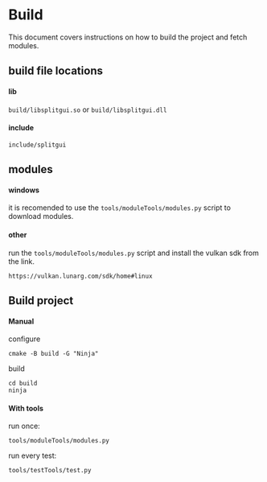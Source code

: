 # Build

This document covers instructions on how to build the project and fetch modules.

## build file locations

#### lib

`build/libsplitgui.so` or `build/libsplitgui.dll`

#### include

`include/splitgui`

## modules

#### windows

it is recomended to use the `tools/moduleTools/modules.py` script to download modules.

#### other

run the `tools/moduleTools/modules.py` script and install the vulkan sdk from the link.

`https://vulkan.lunarg.com/sdk/home#linux`

## Build project

#### Manual

configure

```
cmake -B build -G "Ninja"
```

build

```
cd build
ninja
```

#### With tools

run once:

```
tools/moduleTools/modules.py
```

run every test:

```
tools/testTools/test.py
```